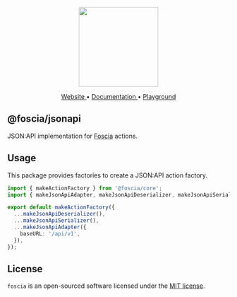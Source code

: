 <p align="center">
  <a href="https://foscia.dev">
    <img width="180" src="https://foscia.dev/img/icon.svg" alt="">
  </a>
</p>

<p align="center">
<a href="https://foscia.dev">
  Website
</a>
•
<a href="https://foscia.dev/docs/getting-started">
  Documentation
</a>
•
<a href="https://codesandbox.io/p/sandbox/boring-hoover-9n3ylg?file=%2Fsrc%2Fplayground.ts%3A11%2C42">
  Playground
</a>
</p>

## @foscia/jsonapi

JSON:API implementation for [Foscia](https://foscia.dev) actions.

## Usage

This package provides factories to create a JSON:API action factory.

```typescript
import { makeActionFactory } from '@foscia/core';
import { makeJsonApiAdapter, makeJsonApiDeserializer, makeJsonApiSerializer } from '@foscia/jsonapi';

export default makeActionFactory({
  ...makeJsonApiDeserializer(),
  ...makeJsonApiSerializer(),
  ...makeJsonApiAdapter({
    baseURL: '/api/v1',
  }),
});
```

## License

`foscia` is an open-sourced software licensed under the
[MIT license](LICENSE).
